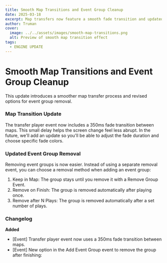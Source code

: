 ```yaml
---
title: Smooth Map Transitions and Event Group Cleanup
date: 2025-03-18
excerpt: Map transfers now feature a smooth fade transition and updated event group removal options for a more seamless experience.
author: Truman
cover:
  image: ../../assets/images/smooth-map-transitions.png
  alt: Preview of smooth map transition effect
tags:
  - ENGINE UPDATE
---
```


# Smooth Map Transitions and Event Group Cleanup

This update introduces a smoother map transfer process and revised options for event group removal.

### Map Transition Update

The transfer player event now includes a 350ms fade transition between maps. This small delay helps the screen change feel less abrupt. In the future, we'll add an update so you'll be able to adjust the fade duration and choose specific fade colors.

### Updated Event Group Removal

Removing event groups is now easier. Instead of using a separate removal event, you can choose a removal method when adding an event group:

1. Keep in Map: The group stays until you remove it with a Remove Group Event.
2. Remove on Finish: The group is removed automatically after playing once.
3. Remove after N Plays: The group is removed automatically after a set number of plays.

### Changelog

**Added**

- [Event] Transfer player event now uses a 350ms fade transition between maps.
- [Event] New option in the Add Event Group event to remove the group after finishing:
